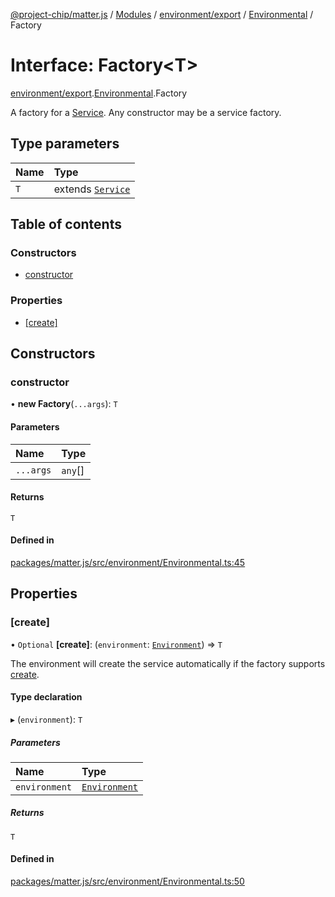 [@project-chip/matter.js](../README.md) / [Modules](../modules.md) / [environment/export](../modules/environment_export.md) / [Environmental](../modules/environment_export.Environmental.md) / Factory

# Interface: Factory\<T\>

[environment/export](../modules/environment_export.md).[Environmental](../modules/environment_export.Environmental.md).Factory

A factory for a [Service](environment_export.Environmental.Service.md).  Any constructor may be a service factory.

## Type parameters

| Name | Type |
| :------ | :------ |
| `T` | extends [`Service`](environment_export.Environmental.Service.md) |

## Table of contents

### Constructors

- [constructor](environment_export.Environmental.Factory.md#constructor)

### Properties

- [[create]](environment_export.Environmental.Factory.md#[create])

## Constructors

### constructor

• **new Factory**(`...args`): `T`

#### Parameters

| Name | Type |
| :------ | :------ |
| `...args` | `any`[] |

#### Returns

`T`

#### Defined in

[packages/matter.js/src/environment/Environmental.ts:45](https://github.com/project-chip/matter.js/blob/0c058ae17fdba4c0b89b8b13c309011d51782299/packages/matter.js/src/environment/Environmental.ts#L45)

## Properties

### [create]

• `Optional` **[create]**: (`environment`: [`Environment`](../classes/environment_export.Environment.md)) => `T`

The environment will create the service automatically if the factory supports [create](../modules/environment_export.Environmental.md#create).

#### Type declaration

▸ (`environment`): `T`

##### Parameters

| Name | Type |
| :------ | :------ |
| `environment` | [`Environment`](../classes/environment_export.Environment.md) |

##### Returns

`T`

#### Defined in

[packages/matter.js/src/environment/Environmental.ts:50](https://github.com/project-chip/matter.js/blob/0c058ae17fdba4c0b89b8b13c309011d51782299/packages/matter.js/src/environment/Environmental.ts#L50)
